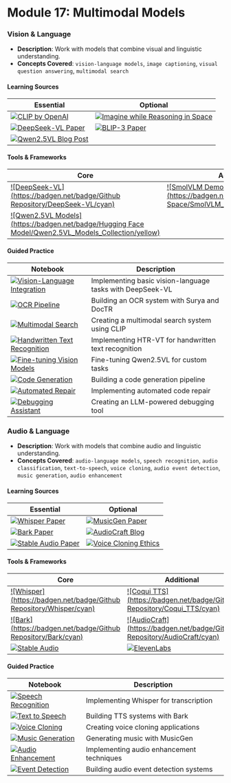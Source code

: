 # Module 17: Multimodal Models

### Vision & Language
- **Description**: Work with models that combine visual and linguistic understanding.
- **Concepts Covered**: `vision-language models`, `image captioning`, `visual question answering`, `multimodal search`

#### Learning Sources
| Essential | Optional |
|-----------|----------|
| [![CLIP by OpenAI](https://badgen.net/badge/Website/CLIP_by_OpenAI/blue)](https://openai.com/research/clip) | [![Imagine while Reasoning in Space](https://badgen.net/badge/Paper/Imagine_while_Reasoning_in_Space/purple)](https://arxiv.org/pdf/2501.07542) |
| [![DeepSeek-VL Paper](https://badgen.net/badge/Paper/DeepSeek-VL_Paper/purple)](https://arxiv.org/pdf/2403.05525) | [![BLIP-3 Paper](https://badgen.net/badge/Paper/BLIP-3_Paper/purple)](https://arxiv.org/pdf/2408.08872) |
| [![Qwen2.5VL Blog Post](https://badgen.net/badge/Blog/Qwen2.5VL_Blog_Post/pink)](https://qwenlm.github.io/blog/qwen2.5-vl/) | |

#### Tools & Frameworks
| Core | Additional |
|-----------|----------|
| [![DeepSeek-VL](https://badgen.net/badge/Github Repository/DeepSeek-VL/cyan)](https://github.com/deepseek-ai/DeepSeek-V) | [![SmolVLM Demo & Models](https://badgen.net/badge/Hugging Face Space/SmolVLM_Demo_&_Models/yellow)](https://huggingface.co/spaces/HuggingFaceTB/SmolVLM-256M-Demo) |
| [![Qwen2.5VL Models](https://badgen.net/badge/Hugging Face Model/Qwen2.5VL_Models_Collection/yellow)](https://huggingface.co/collections/Qwen/qwen25-vl-6795ffac22b334a837c0f9a5) | |

#### Guided Practice
| Notebook | Description |
|----------|-------------|
| [![Vision-Language Integration](https://badgen.net/badge/Notebook/Vision-Language%20Integration/orange)](notebooks/vision_language_integration.ipynb) | Implementing basic vision-language tasks with DeepSeek-VL |
| [![OCR Pipeline](https://badgen.net/badge/Notebook/OCR%20Pipeline/orange)](notebooks/ocr_pipeline.ipynb) | Building an OCR system with Surya and DocTR |
| [![Multimodal Search](https://badgen.net/badge/Notebook/Multimodal%20Search/orange)](notebooks/multimodal_search.ipynb) | Creating a multimodal search system using CLIP |
| [![Handwritten Text Recognition](https://badgen.net/badge/Notebook/Handwritten%20Text%20Recognition/orange)](notebooks/handwritten_text.ipynb) | Implementing HTR-VT for handwritten text recognition |
| [![Fine-tuning Vision Models](https://badgen.net/badge/Notebook/Fine-tuning%20Vision%20Models/orange)](notebooks/vision_finetuning.ipynb) | Fine-tuning Qwen2.5VL for custom tasks |
| [![Code Generation](https://badgen.net/badge/Notebook/Code%20Generation/orange)](notebooks/code_generation.ipynb) | Building a code generation pipeline |
| [![Automated Repair](https://badgen.net/badge/Notebook/Automated%20Repair/orange)](notebooks/automated_repair.ipynb) | Implementing automated code repair |
| [![Debugging Assistant](https://badgen.net/badge/Notebook/Debugging%20Assistant/orange)](notebooks/debugging_assistant.ipynb) | Creating an LLM-powered debugging tool |


### Audio & Language
- **Description**: Work with models that combine audio and linguistic understanding.
- **Concepts Covered**: `audio-language models`, `speech recognition`, `audio classification`, `text-to-speech`, `voice cloning`, `audio event detection`, `music generation`, `audio enhancement`

#### Learning Sources
| Essential | Optional |
|-----------|----------|
| [![Whisper Paper](https://badgen.net/badge/Paper/Whisper_Paper/purple)](https://arxiv.org/abs/2212.04356) | [![MusicGen Paper](https://badgen.net/badge/Paper/MusicGen_Paper/purple)](https://arxiv.org/abs/2306.05284) |
| [![Bark Paper](https://badgen.net/badge/Paper/Bark_Paper/purple)](https://arxiv.org/abs/2307.07146) | [![AudioCraft Blog](https://badgen.net/badge/Blog/AudioCraft_Blog/pink)](https://ai.meta.com/blog/audiocraft-musicgen-audiogen-encodec-generative-ai-audio/) |
| [![Stable Audio Paper](https://badgen.net/badge/Paper/Stable_Audio_Paper/purple)](https://arxiv.org/abs/2401.04577) | [![Voice Cloning Ethics](https://badgen.net/badge/Website/Voice_Cloning_Ethics/blue)](https://elevenlabs.io/ethics) |

#### Tools & Frameworks
| Core | Additional |
|-----------|----------|
| [![Whisper](https://badgen.net/badge/Github Repository/Whisper/cyan)](https://github.com/openai/whisper) | [![Coqui TTS](https://badgen.net/badge/Github Repository/Coqui_TTS/cyan)](https://github.com/coqui-ai/TTS) |
| [![Bark](https://badgen.net/badge/Github Repository/Bark/cyan)](https://github.com/suno-ai/bark) | [![AudioCraft](https://badgen.net/badge/Github Repository/AudioCraft/cyan)](https://github.com/facebookresearch/audiocraft) |
| [![Stable Audio](https://badgen.net/badge/Website/Stable_Audio/blue)](https://www.stability.ai/stable-audio) | [![ElevenLabs](https://badgen.net/badge/Website/ElevenLabs/blue)](https://elevenlabs.io/) |

#### Guided Practice
| Notebook | Description |
|----------|-------------|
| [![Speech Recognition](https://badgen.net/badge/Notebook/Speech%20Recognition/orange)](notebooks/speech_recognition.ipynb) | Implementing Whisper for transcription |
| [![Text to Speech](https://badgen.net/badge/Notebook/Text%20to%20Speech/orange)](notebooks/text_to_speech.ipynb) | Building TTS systems with Bark |
| [![Voice Cloning](https://badgen.net/badge/Notebook/Voice%20Cloning/orange)](notebooks/voice_cloning.ipynb) | Creating voice cloning applications |
| [![Music Generation](https://badgen.net/badge/Notebook/Music%20Generation/orange)](notebooks/music_generation.ipynb) | Generating music with MusicGen |
| [![Audio Enhancement](https://badgen.net/badge/Notebook/Audio%20Enhancement/orange)](notebooks/audio_enhancement.ipynb) | Implementing audio enhancement techniques |
| [![Event Detection](https://badgen.net/badge/Notebook/Event%20Detection/orange)](notebooks/event_detection.ipynb) | Building audio event detection systems |